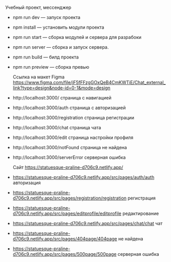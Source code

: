 Учебный проект, мессенджер

- npm run dev — запуск проекта
- npm install — установить модули проекта
- npm run start — сборка модулей и сервера для разрабоки
- npm run server — сборка и запуск сервера.
- npm run build — билд проекта
- npm run preview — сборка превью

  Ссылка на макет  Figma https://www.figma.com/file/jF5fFFzgGOxQeB4CmKWTiE/Chat_external_link?type=design&node-id=0-1&mode=design

- http://localhost:3000/             страница c навигацией
- http://localhost:3000/auth страница c авторизацией
- http://localhost:3000/registration страница регистрации
- http://localhost:3000/chat         страница чата
- http://localhost:3000/edit страница настройки профиля
- http://localhost:3000/notFound страница не найдена
- http://localhost:3000/serverError  серверная ошибка

  Сайт https://statuesque-praline-d706c9.netlify.app/

- https://statuesque-praline-d706c9.netlify.app/src/pages/auth/auth авторизация 
- https://statuesque-praline-d706c9.netlify.app/src/pages/registration/registration регистрация
- https://statuesque-praline-d706c9.netlify.app/src/pages/editprofile/editprofile редактирование 
- https://statuesque-praline-d706c9.netlify.app/src/pages/chat/chat чат
- https://statuesque-praline-d706c9.netlify.app/src/pages/404page/404page не найдена
- https://statuesque-praline-d706c9.netlify.app/src/pages/500page/500page серверная ошибка